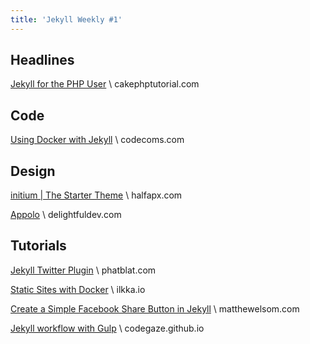 ```yaml
---
title: 'Jekyll Weekly #1'
---
```


## Headlines

[Jekyll for the PHP User](//cakephptutorial.com/tutorial/webdev/jekyll-php-user/) \\
cakephptutorial.com

## Code

[Using Docker with Jekyll](//www.codecoms.com/2016-01-10-Using-Docker-with-Jekyll/) \\
codecoms.com

## Design

[initium | The Starter Theme](//halfapx.com/en/themes/initium/) \\
halfapx.com

[Appolo](//www.delightfuldev.com/appolo) \\
delightfuldev.com

## Tutorials

[Jekyll Twitter Plugin](//phatblat.com/2016/01/05/jekyll-twitter-plugin.html) \\
phatblat.com

[Static Sites with Docker](//ilkka.io/blog/static-sites-with-docker/) \\
ilkka.io

[Create a Simple Facebook Share Button in Jekyll](//matthewelsom.com/blog/create-a-simple-facebook-share-button-in-jekyll.html) \\
matthewelsom.com

[Jekyll workflow with Gulp](//codegaze.github.io/2016/01/09/a-jekyll-workflow-with-gulp/) \\
codegaze.github.io

